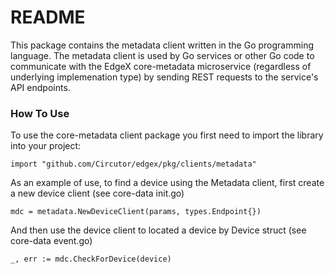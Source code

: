 # README #
This package contains the metadata client written in the Go programming language.  The metadata client is used by Go services or other Go code to communicate with the EdgeX core-metadata microservice (regardless of underlying implemenation type) by sending REST requests to the service's API endpoints.

### How To Use ###
To use the core-metadata client package you first need to import the library into your project:
```
import "github.com/Circutor/edgex/pkg/clients/metadata"
```
As an example of use, to find a device using the Metadata client, first create a new device client (see core-data init.go)
```
mdc = metadata.NewDeviceClient(params, types.Endpoint{})
```
And then use the device client to located a device by Device struct (see core-data event.go)
```
_, err := mdc.CheckForDevice(device)
```
